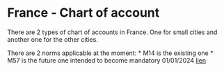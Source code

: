 # France - Chart of account

There are 2 types of chart of accounts in France.
One for small cities and another one for the other cities.

There are 2 norms applicable at the moment:
    * M14 is the existing one
    * M57 is the future one intended to become mandatory 01/01/2024 [lien](https://www.collectivites-locales.gouv.fr/la-generalisation-du-referentiel-budgetaire-et-comptable-m57-cap-sur-2024)
